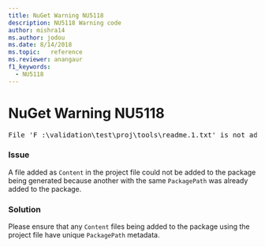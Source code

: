 ```yaml
---
title: NuGet Warning NU5118
description: NU5118 Warning code
author: mishra14
ms.author: jodou
ms.date: 8/14/2018
ms.topic:   reference
ms.reviewer: anangaur
f1_keywords: 
  - NU5118
---
```


# NuGet Warning NU5118
<pre>File 'F :\validation\test\proj\tools\readme.1.txt' is not added because the package already contains file 'tools\readme.txt'</pre>

### Issue

A file added as `Content` in the project file could not be added to the package being generated because another with the same `PackagePath` was already added to the package.


### Solution

Please ensure that any `Content` files being added to the package using the project file have unique `PackagePath` metadata.

